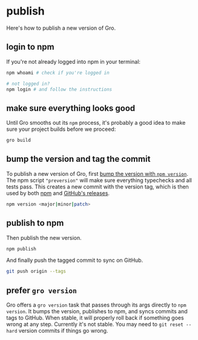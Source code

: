 # publish

Here's how to publish a new version of Gro.

## login to npm

If you're not already logged into npm in your terminal:

```bash
npm whoami # check if you're logged in

# not logged in?
npm login # and follow the instructions
```

## make sure everything looks good

Until Gro smooths out its `npm` process,
it's probably a good idea to make sure your project builds before we proceed:

```bash
gro build
```

## bump the version and tag the commit

To publish a new version of Gro,
first [bump the version with `npm version`](https://docs.npmjs.com/cli/v6/commands/npm-version).
The npm script `"preversion"` will make sure
everything typechecks and all tests pass.
This creates a new commit with the version tag,
which is then used by both
[npm](https://www.npmjs.com/package/@feltcoop/gro?activeTab=versions) and
[GitHub's releases](https://github.com/feltcoop/gro/releases).

```bash
npm version <major|minor|patch>
```

## publish to npm

Then publish the new version.

```bash
npm publish
```

And finally push the tagged commit to sync on GitHub.

```bash
git push origin --tags
```

## prefer `gro version`

Gro offers a `gro version` task that passes through its args directly to `npm version`.
It bumps the version, publishes to npm, and syncs commits and tags to GitHub.
When stable, it will properly roll back if something goes wrong at any step.
Currently it's not stable. You may need to `git reset --hard` version commits if things go wrong.
